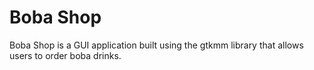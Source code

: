 # Boba Shop
Boba Shop is a GUI application built using the gtkmm library that allows users
to order boba drinks.
